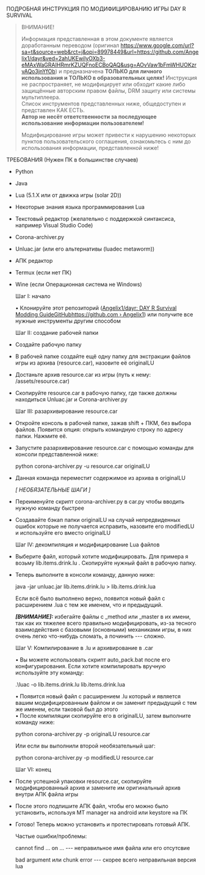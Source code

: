   
ПОДРОБНАЯ ИНСТРУКЦИЯ ПО МОДИФИЦИРОВАНИЮ ИГРЫ DAY R SURVIVAL  

>ВНИМАНИЕ!  
>  
>Информация представленная в этом документе является доработанным переводом (оригинал https://www.google.com/url?sa=t&source=web&rct=j&opi=89978449&url=https://github.com/Angelix1/dayr&ved=2ahUKEwilyOXb3-eMAxWaGRAIHRmrKZUQFnoECBoQAQ&usg=AOvVaw1bFmWHUOKzrvAQo3jnYfOb) и предназначена **ТОЛЬКО для
>личного использования и ТОЛЬКО в образовательных целях!**
>Инструкция не распространяет, не модифицирует или обходит какие либо
>защищённые авторским правом файлы, DRM защиту или системы
>мультиплеера.  
>Список инструментов представленных ниже, общедоступен и представлен КАК
>ЕСТЬ.  
>**Автор не несёт ответственности за последующее использование информации
>пользователем!**
>  
>Модифицирование игры может привести к нарушению некоторых пунктов
>пользовательского соглашения, ознакомьтесь с ним до использования
>информации, представленной ниже!  
> 
>  
ТРЕБОВАНИЯ (Нужен ПК в большинстве случаев)  

- Python

- Java

- Lua (5.1.X или от движка игры (solar 2D))

- Некоторые знания языка программирования Lua

- Текстовый редактор (желательно с поддержкой синтаксиса, например
  Visual Studio Code)

- Corona-archiver.py

- Unluac.jar (или его альтернативы (luadec metaworm))

- АПК редактор

<!-- -->

- Termux (если нет ПК)

- Wine (если Операционная система не Windows)  
    
  Шаг I: начало  
    
  • Клонируйте этот репозиторий ([Angelix1/dayr: DAY R Survival Modding
  GuideGitHubhttps://github.com
  ](https://www.google.com/url?sa=t&source=web&rct=j&opi=89978449&url=https://github.com/Angelix1/dayr&ved=2ahUKEwilyOXb3-eMAxWaGRAIHRmrKZUQFnoECBoQAQ&usg=AOvVaw1bFmWHUOKzrvAQo3jnYfOb)[›](https://www.google.com/url?sa=t&source=web&rct=j&opi=89978449&url=https://github.com/Angelix1/dayr&ved=2ahUKEwilyOXb3-eMAxWaGRAIHRmrKZUQFnoECBoQAQ&usg=AOvVaw1bFmWHUOKzrvAQo3jnYfOb)[
  Angelix1](https://www.google.com/url?sa=t&source=web&rct=j&opi=89978449&url=https://github.com/Angelix1/dayr&ved=2ahUKEwilyOXb3-eMAxWaGRAIHRmrKZUQFnoECBoQAQ&usg=AOvVaw1bFmWHUOKzrvAQo3jnYfOb))
  или получите все нужные инструменты другим способом  
    
  Шаг II: создание рабочей папки  

<!-- -->

- Создайте рабочую папку

- В рабочей папке создайте ещё одну папку для экстракции файлов игры из
  архива (resource.car), назовите её originalLU

- Достаньте архив resource.car из игры (путь к нему:
  /assets/resource.car)

- Скопируйте resource.car в рабочую папку, где также должны находиться
  Unluac.jar и Corona-archiver.py  
    
  Шаг III: разархивирование resource.car  

<!-- -->

- Откройте консоль в рабочей папке, зажав shift + ПКМ, без выбора
  файлов. Появится опция: открыть командную строку по адресу папки.
  Нажмите её.

- Запустите разархивирование resource.car с помощью команды для консоли
  представленной ниже:  
    
  python corona-archiver.py -u resource.car originalLU  

<!-- -->

- Данная команда переместит содержимое из архива в originalLU  
    
  *\[ НЕОБЯЗАТЕЛЬНЫЕ ШАГИ \]*

<!-- -->

- Переименуйте скрипт corona-archiver.py в car.py чтобы вводить нужную
  команду быстрее

- Создавайте бэкап папки originalLU на случай непредвиденных ошибок
  которые не получается исправить, назовите его modifiedLU и используйте
  его вместо originalLU  
    
  Шаг IV: декомпиляция и модифицирование Lua файлов  

<!-- -->

- Выберите файл, который хотите модифицировать. Для примера я возьму
  lib.items.drink.lu . Скопируйте нужный файл в рабочую папку.

- Теперь выполните в консоли команду, данную ниже:  
    
  java -jar unluac.jar lib.items.drink.lu \> lib.items.drink.lua  
    
  Если всё было выполнено верно, появится новый файл с расширением .lua
  с тем же именем, что и предыдущий.  
    
  ***\[**ВНИМАНИЕ**\]:*** избегайте файлы с \_method или
  \_master в их имени, так как их тяжелее всего правильно
  модифицировать, из-за тесного взаимодействия с базовыми (основными)
  механиками игры, в них очень легко что-нибудь сломать, а починить ---
  сложно.  
    
  Шаг V: Компилирование в .lu и архивирование в .car  
    
  • Вы можете использовать скрипт auto_pack.bat после его
  конфигурирования. Если хотите компилировать вручную используйте эту
  команду:  
    
  .\luac -o lib.items.drink.lu lib.items.drink.lua  
    
  • Появится новый файл с расширением .lu который и является вашим
  модифицированным файлом и он заменит предыдущий с тем же именем, если
  таковой был до этого  
  • После компиляции скопируйте его в originalLU, затем выполните
  команду ниже:  
    
  python corona-archiver.py -p originalLU resource.car  
    
  Или если вы выполнили второй необязательный шаг:  
    
  python corona-archiver.py -p modifiedLU resource.car  
    
  Шаг VI: конец  

<!-- -->

- После успешной упаковки resource.car, скопируйте модифицированный
  архив и замените им оригинальный архив внутри АПК файла игры

- После этого подпишите АПК файл, чтобы его можно было установить,
  используя MT manager на android или keystore на ПК

- Готово! Теперь можно установить и протестировать готовый АПК.  
    
    
    
  Частые ошибки/проблемы:  
    
  cannot find ... on ... --- неправильное имя файла или его отсутсвие  
    
  bad argument или chunk error --- скорее всего неправильная версия
  lua  
    
    
  
    
    
    
